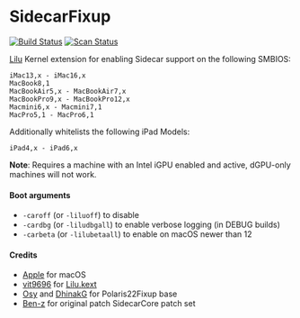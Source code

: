 SidecarFixup
==============

[![Build Status](https://github.com/acidanthera/SidecarFixup/workflows/CI/badge.svg?branch=master)](https://github.com/acidanthera/SidecarFixup/actions) [![Scan Status](https://scan.coverity.com/projects/23155/badge.svg?flat=1)](https://scan.coverity.com/projects/23155)

[Lilu](https://github.com/acidanthera/Lilu) Kernel extension for enabling Sidecar support on the following SMBIOS:

```
iMac13,x - iMac16,x
MacBook8,1
MacBookAir5,x - MacBookAir7,x
MacBookPro9,x - MacBookPro12,x
Macmini6,x - Macmini7,1
MacPro5,1 - MacPro6,1
```

Additionally whitelists the following iPad Models:

```
iPad4,x - iPad6,x
```

**Note**: Requires a machine with an Intel iGPU enabled and active, dGPU-only machines will not work.

#### Boot arguments

- `-caroff` (or `-liluoff`) to disable
- `-cardbg` (or `-liludbgall`) to enable verbose logging (in DEBUG builds)
- `-carbeta` (or `-lilubetaall`) to enable on macOS newer than 12

#### Credits

- [Apple](https://www.apple.com) for macOS  
- [vit9696](https://github.com/vit9696) for [Lilu.kext](https://github.com/vit9696/Lilu)
- [Osy](https://github.com/Osy/Polaris22Fixup/) and [DhinakG](https://github.com/dhinakg/Polaris22Fixup/) for Polaris22Fixup base
- [Ben-z](https://github.com/ben-z/free-sidecar) for original patch SidecarCore patch set
